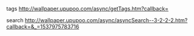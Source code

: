 tags
http://wallpaper.upupoo.com/async/getTags.htm?callback=

search
http://wallpaper.upupoo.com/async/asyncSearch--3-2-2-2.htm?callback=&_=1537975783716